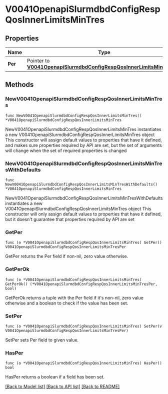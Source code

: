 # V0041OpenapiSlurmdbdConfigRespQosInnerLimitsMinTres

## Properties

Name | Type | Description | Notes
------------ | ------------- | ------------- | -------------
**Per** | Pointer to [**V0041OpenapiSlurmdbdConfigRespQosInnerLimitsMinTresPer**](V0041OpenapiSlurmdbdConfigRespQosInnerLimitsMinTresPer.md) |  | [optional] 

## Methods

### NewV0041OpenapiSlurmdbdConfigRespQosInnerLimitsMinTres

`func NewV0041OpenapiSlurmdbdConfigRespQosInnerLimitsMinTres() *V0041OpenapiSlurmdbdConfigRespQosInnerLimitsMinTres`

NewV0041OpenapiSlurmdbdConfigRespQosInnerLimitsMinTres instantiates a new V0041OpenapiSlurmdbdConfigRespQosInnerLimitsMinTres object
This constructor will assign default values to properties that have it defined,
and makes sure properties required by API are set, but the set of arguments
will change when the set of required properties is changed

### NewV0041OpenapiSlurmdbdConfigRespQosInnerLimitsMinTresWithDefaults

`func NewV0041OpenapiSlurmdbdConfigRespQosInnerLimitsMinTresWithDefaults() *V0041OpenapiSlurmdbdConfigRespQosInnerLimitsMinTres`

NewV0041OpenapiSlurmdbdConfigRespQosInnerLimitsMinTresWithDefaults instantiates a new V0041OpenapiSlurmdbdConfigRespQosInnerLimitsMinTres object
This constructor will only assign default values to properties that have it defined,
but it doesn't guarantee that properties required by API are set

### GetPer

`func (o *V0041OpenapiSlurmdbdConfigRespQosInnerLimitsMinTres) GetPer() V0041OpenapiSlurmdbdConfigRespQosInnerLimitsMinTresPer`

GetPer returns the Per field if non-nil, zero value otherwise.

### GetPerOk

`func (o *V0041OpenapiSlurmdbdConfigRespQosInnerLimitsMinTres) GetPerOk() (*V0041OpenapiSlurmdbdConfigRespQosInnerLimitsMinTresPer, bool)`

GetPerOk returns a tuple with the Per field if it's non-nil, zero value otherwise
and a boolean to check if the value has been set.

### SetPer

`func (o *V0041OpenapiSlurmdbdConfigRespQosInnerLimitsMinTres) SetPer(v V0041OpenapiSlurmdbdConfigRespQosInnerLimitsMinTresPer)`

SetPer sets Per field to given value.

### HasPer

`func (o *V0041OpenapiSlurmdbdConfigRespQosInnerLimitsMinTres) HasPer() bool`

HasPer returns a boolean if a field has been set.


[[Back to Model list]](../README.md#documentation-for-models) [[Back to API list]](../README.md#documentation-for-api-endpoints) [[Back to README]](../README.md)


